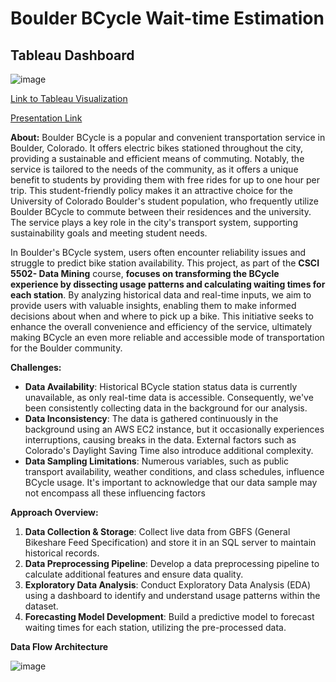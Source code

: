 # Boulder BCycle Wait-time Estimation



## Tableau Dashboard
![image](https://github.com/santhosh1299/boulder_bcycle_wait_time_estimation/blob/master/dasboard_screenshot.png)

[Link to Tableau Visualization](https://public.tableau.com/views/BoulderBcycleWaitTimeEstimation/Dashboard1?:language=en-US&publish=yes&:display_count=n&:origin=viz_share_link)

[Presentation Link](https://www.youtube.com/watch?v=QEBMTk4OsAE)    

**About:**
Boulder BCycle is a popular and convenient transportation service in Boulder, Colorado. It offers electric bikes stationed throughout the city, providing a sustainable and efficient means of commuting. Notably, the service is tailored to the needs of the community, as it offers a unique benefit to students by providing them with free rides for up to one hour per trip. This student-friendly policy makes it an attractive choice for the University of Colorado Boulder's student population, who frequently utilize Boulder BCycle to commute between their residences and the university. The service plays a key role in the city's transport system, supporting sustainability goals and meeting student needs.

In Boulder's BCycle system, users often encounter reliability issues and struggle to predict bike station availability. This project, as part of the **CSCI 5502- Data Mining** course, **focuses on transforming the BCycle experience by dissecting usage patterns and calculating waiting times for each station**. By analyzing historical data and real-time inputs, we aim to provide users with valuable insights, enabling them to make informed decisions about when and where to pick up a bike. This initiative seeks to enhance the overall convenience and efficiency of the service, ultimately making BCycle an even more reliable and accessible mode of transportation for the Boulder community.

  

**Challenges:**
* **Data Availability**: Historical BCycle station status data is currently unavailable, as only real-time data is accessible. Consequently, we've been consistently collecting data in the background for our analysis.
* **Data Inconsistency**: The data is gathered continuously in the background using an AWS EC2 instance, but it occasionally experiences interruptions, causing breaks in the data. External factors such as Colorado's Daylight Saving Time also introduce additional complexity.
* **Data Sampling Limitations**: Numerous variables, such as public transport availability, weather conditions, and class schedules, influence BCycle usage. It's important to acknowledge that our data sample may not encompass all these influencing factors

**Approach Overview:**
1. **Data Collection & Storage**: Collect live data from GBFS (General Bikeshare Feed Specification) and store it in an SQL server to maintain historical records.
2. **Data Preprocessing Pipeline**: Develop a data preprocessing pipeline to calculate additional features and ensure data quality.
3. **Exploratory Data Analysis**: Conduct Exploratory Data Analysis (EDA) using a dashboard to identify and understand usage patterns within the dataset.
4. **Forecasting Model Development**: Build a predictive model to forecast waiting times for each station, utilizing the pre-processed data.

**Data Flow Architecture**

![image](https://github.com/Niranjan-Cholendiran/Dock_Watch/assets/78549555/918cd3c9-5492-49f0-9b64-d1bce56b77f7)



